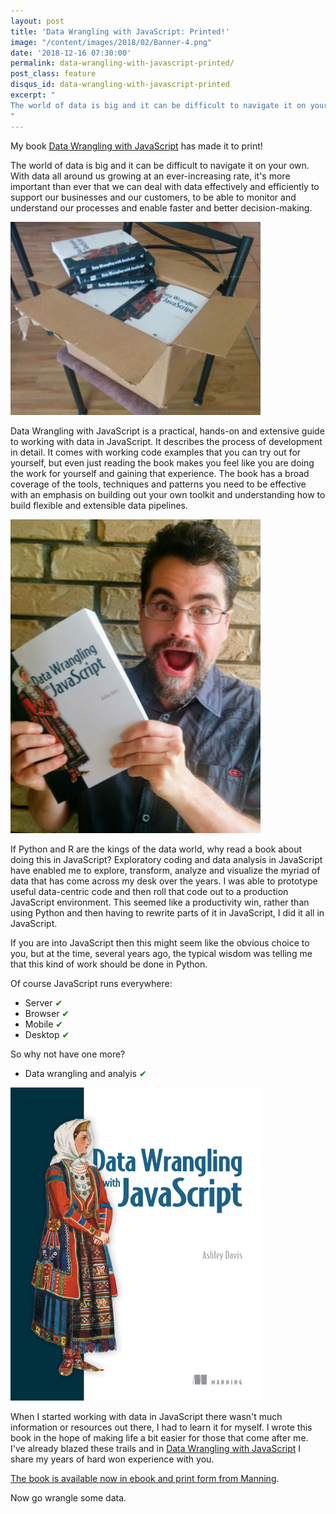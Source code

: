 ```yaml
---
layout: post
title: 'Data Wrangling with JavaScript: Printed!'
image: "/content/images/2018/02/Banner-4.png"
date: '2018-12-16 07:30:00'
permalink: data-wrangling-with-javascript-printed/
post_class: feature
disqus_id: data-wrangling-with-javascript-printed
excerpt: "
The world of data is big and it can be difficult to navigate it on your own. With data all around us growing at an ever-increasing rate, it's more important than ever that we can deal with data effectively and efficiently to support our businesses and our customers, to be able to monitor and understand our processes and enable faster and better decision-making.
"
---
```


My book [Data Wrangling with JavaScript](http://bit.ly/2t2cJu2) has made it to print!

The world of data is big and it can be difficult to navigate it on your own. With data all around us growing at an ever-increasing rate, it's more important than ever that we can deal with data effectively and efficiently to support our businesses and our customers, to be able to monitor and understand our processes and enable faster and better decision-making.

<img src="/content/images/2018/12/IMG_20181214_100614.jpg" alt="Box of books" width="400"/>

Data Wrangling with JavaScript is a practical, hands-on and extensive guide to working with data in JavaScript. It describes the process of development in detail. It comes with working code examples that you can try out for yourself, but even just reading the book makes you feel like you are doing the work for yourself and gaining that experience. The book has a broad coverage of the tools, techniques and patterns you need to be effective with an emphasis on building out your own toolkit and understanding how to build flexible and extensible data pipelines.

<img src="/content/images/2018/12/IMG_20181215_074552.jpg" alt="Me and my book" width="400"/>

If Python and R are the kings of the data world, why read a book about doing this in JavaScript? Exploratory coding and data analysis in JavaScript have enabled me to explore, transform, analyze and visualize the myriad of data that has come across my desk over the years. I was able to prototype useful data-centric code and then roll that code out to a production JavaScript environment. This seemed like a productivity win, rather than using Python and then having to rewrite parts of it in JavaScript, I did it all in JavaScript.

If you are into JavaScript then this might seem like the obvious choice to you, but at the time, several years ago, the typical wisdom was telling me that this kind of work should be done in Python. 

Of course JavaScript runs everywhere:

- Server <span style="color: green;">&#10004;</span>
- Browser <span style="color: green;">&#10004;</span>
- Mobile <span style="color: green;">&#10004;</span>
- Desktop <span style="color: green;">&#10004;</span>

So why not have one more?

- Data wrangling and analyis <span style="color: green;">&#10004;</span>

<img src="/content/images/2018/12/Davis-DWJS-HI.png" alt="Data Wrangling with JavaScript" width="400"/>

When I started working with data in JavaScript there wasn't much information or resources out there, I had to learn it for myself. I wrote this book in the hope of making life a bit easier for those that come after me. I've already blazed these trails and in [Data Wrangling with JavaScript](http://bit.ly/2t2cJu2) I share my years of hard won experience with you. 

[The book is available now in ebook and print form from Manning](http://bit.ly/2t2cJu2).

Now go wrangle some data.